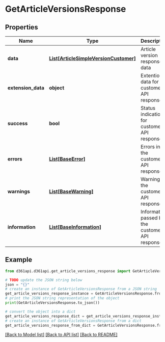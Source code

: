 # GetArticleVersionsResponse


## Properties

Name | Type | Description | Notes
------------ | ------------- | ------------- | -------------
**data** | [**List[ArticleSimpleVersionCustomer]**](ArticleSimpleVersionCustomer.md) | Article version response data | [optional] 
**extension_data** | **object** | Extention data for customer API response | [optional] 
**success** | **bool** | Status indication for customer API response | [optional] 
**errors** | [**List[BaseError]**](BaseError.md) | Errors in the customer API response | [optional] 
**warnings** | [**List[BaseWarning]**](BaseWarning.md) | Warnings in the customer API response | [optional] 
**information** | [**List[BaseInformation]**](BaseInformation.md) | Information passed by the customer API response | [optional] 

## Example

```python
from d361api.d361api.get_article_versions_response import GetArticleVersionsResponse

# TODO update the JSON string below
json = "{}"
# create an instance of GetArticleVersionsResponse from a JSON string
get_article_versions_response_instance = GetArticleVersionsResponse.from_json(json)
# print the JSON string representation of the object
print(GetArticleVersionsResponse.to_json())

# convert the object into a dict
get_article_versions_response_dict = get_article_versions_response_instance.to_dict()
# create an instance of GetArticleVersionsResponse from a dict
get_article_versions_response_from_dict = GetArticleVersionsResponse.from_dict(get_article_versions_response_dict)
```
[[Back to Model list]](../README.md#documentation-for-models) [[Back to API list]](../README.md#documentation-for-api-endpoints) [[Back to README]](../README.md)


